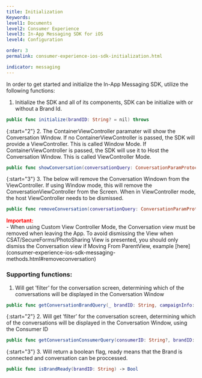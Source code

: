 ```yaml
---
title: Initialization
Keywords:
level1: Documents
level2: Consumer Experience
level3: In-App Messaging SDK for iOS
level4: Configuration

order: 3
permalink: consumer-experience-ios-sdk-initialization.html

indicator: messaging
---
```


In order to get started and initialize the In-App Messaging SDK, utilize the following functions:

1. Initialize the SDK and all of its components, SDK can be initialize with or without a Brand Id.

```swift
public func initialize(brandID: String? = nil) throws
```

{:start="2"}
2. The ContainerViewController paramater will show the Conversation Window. If no ContainerViewController is passed, the SDK will provide a ViewController. This is called Window Mode. If ContainerViewController is passed, the SDK will use it to Host the Conversation Window. This is called ViewController Mode.

```swift
public func showConversation(conversationQuery: ConversationParamProtocol, authenticationCode: String? = nil, containerViewController: UIViewController? = nil)
```

{:start="3"}
3. The below will remove the Conversation Windown from the ViewController. If using Window mode, this will remove the ConversationViewController from the Screen. When in ViewController mode, the host ViewController needs to be dismissed.

```swift
public func removeConversation(conversationQuery: ConversationParamProtocol)
```

<div style="color:red;font-weight:bold;">
Important:
</div>
- When using Custom View Controller Mode, the Conversation view must be removed when leaving the App. To avoid dismissing the View when CSAT/SecureForms/PhotoSharing View is presented, you should only dismiss the Conversation view if Moving From ParentView, example [here](consumer-experience-ios-sdk-messaging-methods.html#removeconversation)

### Supporting functions:

1. Will get ’filter’ for the conversation screen, determining which of the conversations will be displayed in the Conversation Window

```swift
public func getConversationBrandQuery(_ brandID: String, campaignInfo: LPCampaignInfo? = nil) -> ConversationParamProtocol
```

{:start="2"}
2. Will get ’filter’ for the conversation screen, determining which of the conversations will be displayed in the Conversation Window, using the Consumer ID

```swift
public func getConversationConsumerQuery(consumerID: String?, brandID: String, agentToken: String) -> ConversationParamProtocol
```

{:start="3"}
3. Will return a boolean flag, ready means that the Brand is connected and conversation can be proccessed.

```swift
public func isBrandReady(brandID: String) -> Bool
```
